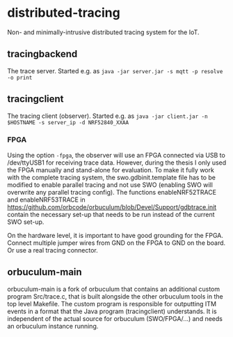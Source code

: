 # distributed-tracing
Non- and minimally-intrusive distributed tracing system for the IoT.

## tracingbackend
The trace server.
Started e.g. as `java -jar server.jar -s mqtt -p resolve -o print`

## tracingclient
The tracing client (observer).
Started e.g. as `java -jar client.jar -n $HOSTNAME -s server_ip -d NRF52840_XXAA`

### FPGA
Using the option `-fpga`, the observer will use an FPGA connected via USB to /dev/ttyUSB1 for receiving trace data. However, during the thesis I only used the FPGA manually and stand-alone for evaluation. To make it fully work with the complete tracing system, the swo.gdbinit.template file has to be modified to enable parallel tracing and not use SWO (enabling SWO will overwrite any parallel tracing config). The functions enableNRF52TRACE and enableNRF53TRACE in https://github.com/orbcode/orbuculum/blob/Devel/Support/gdbtrace.init contain the necessary set-up that needs to be run instead of the current SWO set-up.

On the hardware level, it is important to have good grounding for the FPGA. Connect multiple jumper wires from GND on the FPGA to GND on the board. Or use a real tracing connector.

## orbuculum-main
orbuculum-main is a fork of orbuculum that contains an additional custom program Src/trace.c, that is built alongside the other orbuculum tools in the top level Makefile. The custom program is responsible for outputting ITM events in a format that the Java program (tracingclient) understands. It is independent of the actual source for orbuculum (SWO/FPGA/...) and needs an orbuculum instance running.

